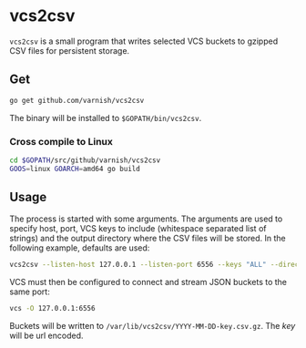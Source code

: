 # vcs2csv

``vcs2csv`` is a small program that writes selected VCS buckets to gzipped CSV files for persistent storage.

## Get

```bash
go get github.com/varnish/vcs2csv
```

The binary will be installed to ``$GOPATH/bin/vcs2csv``.

### Cross compile to Linux

```bash
cd $GOPATH/src/github/varnish/vcs2csv
GOOS=linux GOARCH=amd64 go build
```

## Usage

The process is started with some arguments. The arguments are used to specify host, port, VCS keys to include (whitespace separated list of strings) and the output directory where the CSV files will be stored. In the following example, defaults are used:

```bash
vcs2csv --listen-host 127.0.0.1 --listen-port 6556 --keys "ALL" --directory /var/lib/vcs2csv/
```

VCS must then be configured to connect and stream JSON buckets to the same port:

```bash
vcs -O 127.0.0.1:6556
```

Buckets will be written to ``/var/lib/vcs2csv/YYYY-MM-DD-key.csv.gz``. The *key* will be url encoded.
